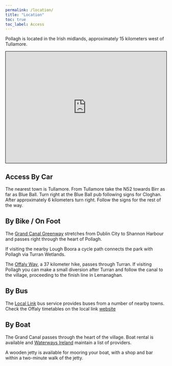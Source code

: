 ```yaml
---
permalink: /location/
title: "Location"
toc: true
toc_label: Access
---
```


Pollagh is located in the Irish midlands, approximately 15 kilometers west of Tullamore.

<iframe width="100%" height="350" frameborder="0" scrolling="no" marginheight="0" marginwidth="0" src="https://www.openstreetmap.org/export/embed.html?bbox=-7.713831961154938%2C53.27656959037959%2C-7.71029144525528%2C53.27790075258095&amp;layer=mapnik&amp;marker=53.27723517666244%2C-7.712061703205109" style="border: 1px solid black"></iframe>
<br/>

## Access By Car

The nearest town is Tullamore. From Tullamore take the N52 towards Birr as far as Blue Ball. 
Turn right at the Blue Ball pub following signs for Cloghan.  After approximately 6 kilometers turn right. 
Follow the signs for the rest of the way.

## By Bike / On Foot

The [Grand Canal Greenway](https://www.visitoffaly.ie/Things-to-do/Outdoor-Adventures/Cycling/The-Grand-Canal-Greenway/)
stretches from Dublin City to Shannon Harbour and passes right through the heart of Pollagh.

If visiting the nearby Lough Boora a cycle path connects the park with Pollagh via Turran Wetlands.

The [Offaly Way](https://www.discoverireland.ie/offaly/the-offaly-way), a 37 kilometer hike, passes through Turran. 
If visiting Pollagh you can make a small diversion after Turran and follow the canal to the village, proceeding to the 
finish line in Lemanaghan. 

## By Bus

The [Local Link](https://locallinklaoisoffaly.ie/) bus service provides buses from a number of nearby towns. Check the 
Offaly timetables on the local link [website](https://locallinklaoisoffaly.ie/timetable/)

## By Boat

The Grand Canal passes through the heart of the village. Boat rental is available and 
[Waterways Ireland](https://www.waterwaysireland.org/places-to-go/grand-canal/boating) maintain a list of providers.

A wooden jetty is available for mooring your boat, with a shop and bar within a two-minute walk of the jetty.